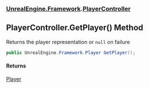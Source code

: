### [UnrealEngine.Framework](UnrealEngine_Framework.md 'UnrealEngine.Framework').[PlayerController](PlayerController.md 'UnrealEngine.Framework.PlayerController')
## PlayerController.GetPlayer() Method
Returns the player representation or `null` on failure  
```csharp
public UnrealEngine.Framework.Player GetPlayer();
```
#### Returns
[Player](Player.md 'UnrealEngine.Framework.Player')  
